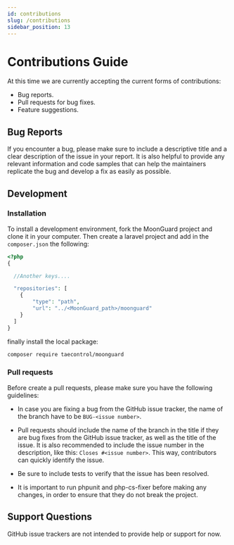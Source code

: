 ```yaml
---
id: contributions
slug: /contributions
sidebar_position: 13
---
```


# Contributions Guide

At this time we are currently accepting the current forms of contributions:

* Bug reports.
* Pull requests for bug fixes.
* Feature suggestions.

## Bug Reports

If you encounter a bug, please make sure to include a descriptive title and a
clear description of the issue in your report. It is also helpful to provide
any relevant information and code samples that can help the maintainers
replicate the bug and develop a fix as easily as possible.

## Development

### Installation

To install a development environment, fork the MoonGuard project and clone it in
your computer. Then create a laravel project and add in the `composer.json` the
following:

```php
<?php
{

  //Another keys....

  "repositories": [
    {
        "type": "path",
        "url": "../<MoonGuard_path>/moonguard"
    }
  ]
}
```

finally install the local package:

```bash
composer require taecontrol/moonguard
```

### Pull requests

Before create a pull requests, please make sure you have the following guidelines:

* In case you are fixing a bug from the GitHub issue tracker, the name of the branch
have to be `BUG-<issue number>`.

* Pull requests should include the name of the branch in the title if they are
bug fixes from the GitHub issue tracker, as well as the title of the issue.
It is also recommended to include the issue number in the description, like
this: `Closes #<issue number>`. This way, contributors can quickly identify the issue.

* Be sure to include tests to verify that the issue has been resolved.

* It is important to run phpunit and php-cs-fixer before making any changes, in
order to ensure that they do not break the project.

## Support Questions

GitHub issue trackers are not intended to provide help or support for now.
